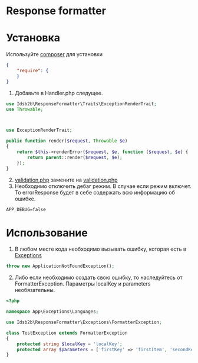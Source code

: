 # Response formatter

# Установка

Используйте [composer](https://getcomposer.org/) для установки
```json
{
    "require": {
    }
}
```

1. Добавьте в Handler.php следущее.
```php
use Idsb2b\ResponseFormatter\Traits\ExceptionRenderTrait;
use Throwable;



use ExceptionRenderTrait;

public function render($request, Throwable $e)
{
    return $this->renderError($request, $e, function ($request, $e) {
        return parent::render($request, $e);
    });
}
```
2. [validation.php](resources%2Flang%2Fen%2Fvalidation.php) замените на [validation.php](resources%2Flang%2Fen%2Fvalidation.php)
3. Необходимо отключить дебаг режим. В случае если режим включет. То errorResponse будет в себе содержать всю информацию об ошибке. 
```dotenv
APP_DEBUG=false
```


# Использование

1. В любом месте кода необходимо вызывать ошибку, которая есть в [Exceptions](src%2FExceptions)
```php
throw new ApplicationNotFoundException();
```

2. Либо если необходимо создать свою ошибку, то наследуйтесь от FormatterException. Параметры localKey и parameters необязательны.
```php
<?php

namespace App\Exceptions\Languages;

use Idsb2b\ResponseFormatter\Exceptions\FormatterException;

class TestException extends FormatterException
{
    protected string $localKey = 'localKey';
    protected array $parameters = ['firstKey' => 'firstItem', 'secondKey' => 'secondItem'];
}
```
